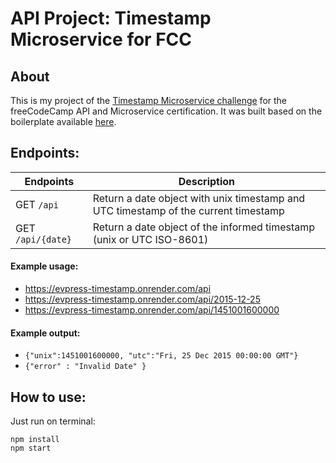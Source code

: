 # API Project: Timestamp Microservice for FCC

## About

This is my project of the [Timestamp Microservice challenge](https://www.freecodecamp.org/learn/apis-and-microservices/apis-and-microservices-projects/timestamp-microservice) for the freeCodeCamp API and Microservice certification. It was built based on the boilerplate available [here](https://github.com/freeCodeCamp/boilerplate-project-timestamp/).

## Endpoints:

| Endpoints         | Description                                                                         |
| ----------------- | ----------------------------------------------------------------------------------- |
| GET `/api`        | Return a date object with unix timestamp and UTC timestamp of the current timestamp |
| GET `/api/{date}` | Return a date object of the informed timestamp (unix or UTC ISO-8601)               |

#### Example usage:

- https://evpress-timestamp.onrender.com/api
- https://evpress-timestamp.onrender.com/api/2015-12-25
- https://evpress-timestamp.onrender.com/api/1451001600000

#### Example output:

- `{"unix":1451001600000, "utc":"Fri, 25 Dec 2015 00:00:00 GMT"}`
- `{"error" : "Invalid Date" }`

## How to use:

Just run on terminal:

```
npm install
npm start
```
